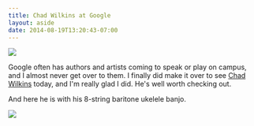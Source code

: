 ```yaml
---
title: Chad Wilkins at Google
layout: aside
date: 2014-08-19T13:20:43-07:00
---
```


<img src="chad-wilkins.jpg">

Google often has authors and artists coming to speak or play on campus, and I almost never get over
to them.  I finally did make it over to see [Chad Wilkins][] today, and I'm really glad I did.  He's
well worth checking out.

And here he is with his 8-string baritone ukelele banjo.

<img src="ukelele-banjo.jpg">

[Chad Wilkins]: http://chadwilkinsmusic.com/

